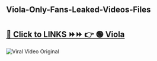 
 ## Viola-Only-Fans-Leaked-Videos-Files

# <h2><a href="https://mediaupload.pro?Viola">🔗 Click to LINKS ⏩⏩ 👉 🟢 Viola </a></h2>

<a href="https://mediaupload.pro?Viola" rel="nofollow" data-target="animated-image.originalLink"><img src="https://i.ibb.co.com/xMMVF88/686577567.gif" alt="Viral Video Original" style="max-width: 100%; display: inline-block;" data-target="animated-image.originalImage"></a>